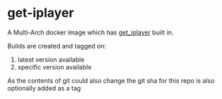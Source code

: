 # get-iplayer

A Multi-Arch docker image which has [get_iplayer](https://github.com/get-iplayer/get_iplayer) built in.

Builds are created and tagged on:

1. latest version available
2. specific version available

As the contents of git could also change the git sha for this repo is also optionally added as a tag